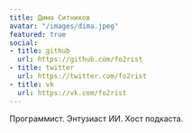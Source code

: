 ```yaml
---
title: Дима Ситников
avatar: "/images/dima.jpeg"
featured: true
social:
- title: github
  url: https://github.com/fo2rist
- title: twitter
  url: https://twitter.com/fo2rist
- title: vk
  url: https://vk.com/fo2rist
---
```

Программист. Энтузиаст ИИ. Хост подкаста.
